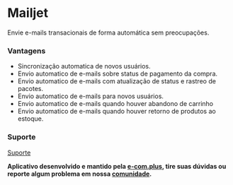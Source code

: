 # Mailjet
Envie e-mails transacionais de forma automática sem preocupações.

### Vantagens

- Sincronização automatica de novos usuários.
- Envio automatico de e-mails sobre status de pagamento da compra.
- Envio automatico de e-mails com atualização de status e rastreo de pacotes.
- Envio automatico de e-mails para novos usuários.
- Envio automatico de e-mails quando houver abandono de carrinho
- Envio automatico de e-mails quando houver retorno de produtos ao estoque.

### Suporte
[Suporte](https://github.com/ecomclub/app-mailjet/issues)

**Aplicativo desenvolvido e mantido pela [e-com.plus](https://e-com.plus), tire suas dúvidas ou reporte algum problema em nossa [comunidade](https://community.e-com.plus/).**